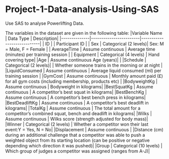 # Project-1-Data-analysis-Using-SAS
Use SAS to analyse Powerlifting Data.

The variables in the dataset are given in the following table:
|Variable Name |         Data Type      |                 Description|
|--------------|------------------------|----------------------------|
| ID           |                        |                Participant ID |
| Sex          |       Categorical (2 levels)|          Sex: M = Male, F = Female |
| AverageTime  |       Assume continuous    |            Average time (minutes) per training session |
| Equipment    |        Categorical (4 levels) |           Hand covering type|
|Age            |      Assume continuous Age (years)|                         |
|Schedule        |     Categorical (2 levels)|          | Whether someone trains in the morning or at night |
|LiquidConsumed  |     Assume continuous  |              Average liquid consumed (ml) per training session |
|GymCost          |    Assume continuous  |              Monthly amount paid (£) for all gym costs (including membership, products etc) |
|BodyweightKg   |      Assume continuous  |              Bodyweight in kilograms|
|BestSquatKg  |        Assume continuous    |            A competitor’s best squat in kilograms|
|BestBenchKg     |     Assume continuous    |            A competitor’s best bench press in kilograms|
|BestDeadliftKg |      Assume continuous  |              A competitor’s best deadlift in kilograms|
|TotalKg    |          Assume continuous |                The total amount for a competitor’s combined squat, bench and deadlift in kilograms|
|Wilks   |             Assume continuous |                 Wilks score (strength adjusted for body mass)|
|Winner |              Categorical (2 levels)   |         Whether a competitor won their last event:Y = Yes, N = No|
|Displacement    |     Assume continuous   |             |Distance (cm) during an additional challenge that a competitor was able to push a weighted object from its starting location                                                              (can be positive or negative depending which direction it was pushed)|
|Group  |              Categorical (10 levels)  |        Which group of judges a competitor was assigned (ranges from A-J)|
